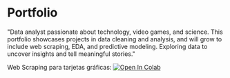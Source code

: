 # Portfolio
"Data analyst passionate about technology, video games, and science. This portfolio showcases projects in data cleaning and analysis, and will grow to include web scraping, EDA, and predictive modeling. Exploring data to uncover insights and tell meaningful stories."

Web Scraping para tarjetas gráficas:
[![Open In Colab](https://colab.research.google.com/assets/colab-badge.svg)](
https://colab.research.google.com/drive/1LplufKt3FWyHaeNDDt4uUiLelAlNdunR?usp=sharing)
